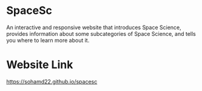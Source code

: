 # SpaceSc
An interactive and responsive website that introduces Space Science, provides information about some subcategories of Space Science, and tells you where to learn more about it.

# Website Link
https://sohamd22.github.io/spacesc
